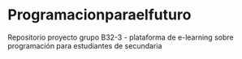 # Programacionparaelfuturo
Repositorio proyecto grupo B32-3 - plataforma de e-learning sobre programación para estudiantes de secundaria
